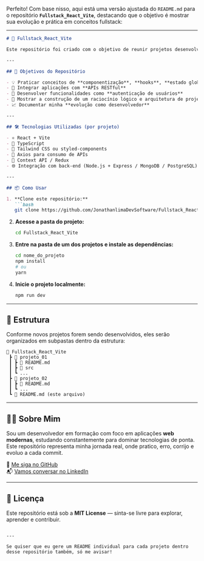 Perfeito! Com base nisso, aqui está uma versão ajustada do `README.md` para o repositório **`Fullstack_React_Vite`**, destacando que o objetivo é mostrar sua evolução e prática em conceitos fullstack:

---

```md
# 🚀 Fullstack_React_Vite

Este repositório foi criado com o objetivo de reunir projetos desenvolvidos com **React + Vite**, demonstrando minha evolução prática e aprendizado contínuo em **front-end** e **back-end**. Cada projeto adicionado aqui representa um novo conceito, desafio superado ou tecnologia explorada.

---

## 🎯 Objetivos do Repositório

- 💡 Praticar conceitos de **componentização**, **hooks**, **estado global** e **boas práticas de UI/UX**
- 🔁 Integrar aplicações com **APIs RESTful**
- 🔐 Desenvolver funcionalidades como **autenticação de usuários**
- 🧠 Mostrar a construção de um raciocínio lógico e arquitetura de projeto fullstack
- 📈 Documentar minha **evolução como desenvolvedor**

---

## 🛠 Tecnologias Utilizadas (por projeto)

- ⚛️ React + Vite
- 📜 TypeScript
- 🎨 Tailwind CSS ou styled-components
- 🔄 Axios para consumo de APIs
- 🧠 Context API / Redux
- 🌐 Integração com back-end (Node.js + Express / MongoDB / PostgreSQL)

---

## 📦 Como Usar

1. **Clone este repositório:**
   ```bash
   git clone https://github.com/JonathanlimaDevSoftware/Fullstack_React_Vite.git
   ```

2. **Acesse a pasta do projeto:**
   ```bash
   cd Fullstack_React_Vite
   ```

3. **Entre na pasta de um dos projetos e instale as dependências:**
   ```bash
   cd nome_do_projeto
   npm install
   # ou
   yarn
   ```

4. **Inicie o projeto localmente:**
   ```bash
   npm run dev
   ```

---

## 📁 Estrutura

Conforme novos projetos forem sendo desenvolvidos, eles serão organizados em subpastas dentro da estrutura:

```
📂 Fullstack_React_Vite
 ┣ 📂 projeto_01
 ┃ ┣ 📜 README.md
 ┃ ┣ 📂 src
 ┃ ┗ ...
 ┣ 📂 projeto_02
 ┃ ┣ 📜 README.md
 ┃ ┗ ...
 ┗ 📜 README.md (este arquivo)
```

---

## 👨‍💻 Sobre Mim

Sou um desenvolvedor em formação com foco em aplicações **web modernas**, estudando constantemente para dominar tecnologias de ponta. Este repositório representa minha jornada real, onde pratico, erro, corrijo e evoluo a cada commit.

🔗 [Me siga no GitHub](https://github.com/JonathanlimaDevSoftware)  
📬 [Vamos conversar no LinkedIn](https://www.linkedin.com/in/jonathan-lima-4035b3342/)

---

## 📌 Licença

Este repositório está sob a **MIT License** — sinta-se livre para explorar, aprender e contribuir.
```

---

Se quiser que eu gere um README individual para cada projeto dentro desse repositório também, só me avisar!
